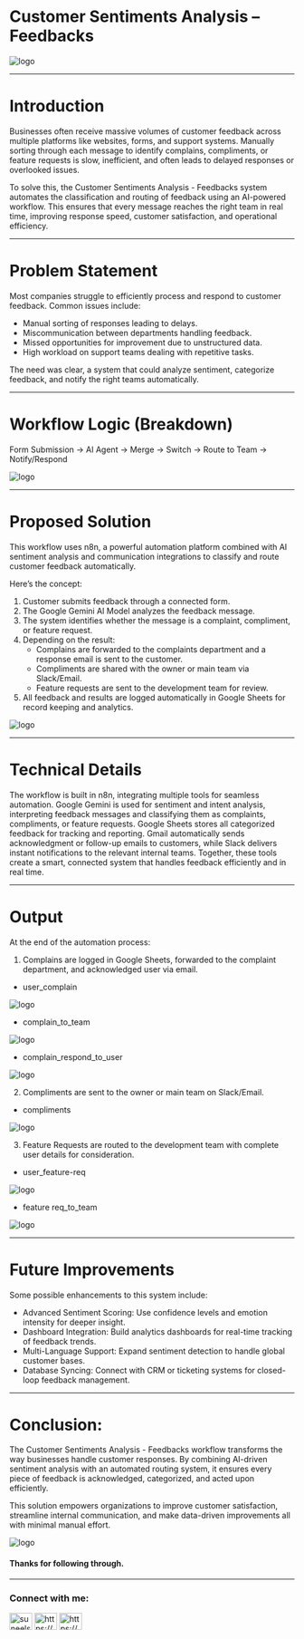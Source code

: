 # Customer Sentiments Analysis – Feedbacks

 ![logo](https://github.com/suneelshivanioffical/IntelligenceX-n8n/blob/main/Customer%20Sentiments%20Analysis/Customer%20Sentiments%20Analysis.png)
 
----------------------------------------------------------------------------------------------------------

# Introduction

Businesses often receive massive volumes of customer feedback across multiple platforms like websites, forms, and support systems. Manually sorting through each message to identify complains, compliments, or feature requests is slow, inefficient, and often leads to delayed responses or overlooked issues.

To solve this, the Customer Sentiments Analysis - Feedbacks system automates the classification and routing of feedback using an AI-powered workflow. This ensures that every message reaches the right team in real time, improving response speed, customer satisfaction, and operational efficiency.

----------------------------------------------------------------------------------------------------------

# Problem Statement

Most companies struggle to efficiently process and respond to customer feedback. Common issues include:

- Manual sorting of responses leading to delays.
- Miscommunication between departments handling feedback.
- Missed opportunities for improvement due to unstructured data.
- High workload on support teams dealing with repetitive tasks.

The need was clear, a system that could analyze sentiment, categorize feedback, and notify the right teams automatically.

---------------------------------------------------------------------------------------------------------------

# Workflow Logic (Breakdown)

Form Submission → AI Agent → Merge → Switch → Route to Team → Notify/Respond

![logo](https://github.com/suneelshivanioffical/IntelligenceX-n8n/blob/main/Customer%20Sentiments%20Analysis/Workflow%20Logic%20(Breakdown).png)

-----------------------------------------------------------------------------------------------------------

# Proposed Solution

This workflow uses n8n, a powerful automation platform combined with AI sentiment analysis and communication integrations to classify and route customer feedback automatically.

Here’s the concept:

1. Customer submits feedback through a connected form.
2. The Google Gemini AI Model analyzes the feedback message.
3. The system identifies whether the message is a complaint, compliment, or feature request.
4. Depending on the result:
    - Complains are forwarded to the complaints department and a response email is sent to the customer.
    - Compliments are shared with the owner or main team via Slack/Email.
    - Feature requests are sent to the development team for review.
6. All feedback and results are logged automatically in Google Sheets for record keeping and analytics.


![logo](https://github.com/suneelshivanioffical/IntelligenceX-n8n/blob/main/Customer%20Sentiments%20Analysis/agent_n8n.png)

---------------------------------------------------------------------------------------------------------------

# Technical Details

The workflow is built in n8n, integrating multiple tools for seamless automation. Google Gemini is used for sentiment and intent analysis, interpreting feedback messages and classifying them as complaints, compliments, or feature requests. Google Sheets stores all categorized feedback for tracking and reporting. Gmail automatically sends acknowledgment or follow-up emails to customers, while Slack delivers instant notifications to the relevant internal teams. Together, these tools create a smart, connected system that handles feedback efficiently and in real time.

---------------------------------------------------------------------------------------------------------------

# Output

At the end of the automation process:

1. Complains are logged in Google Sheets, forwarded to the complaint department, and acknowledged user via email.
   
- user_complain

![logo](https://github.com/suneelshivanioffical/IntelligenceX-n8n/blob/main/Customer%20Sentiments%20Analysis/user_complain.png)

- complain_to_team

![logo](https://github.com/suneelshivanioffical/IntelligenceX-n8n/blob/main/Customer%20Sentiments%20Analysis/complain_to_team.png)

- complain_respond_to_user

![logo](https://github.com/suneelshivanioffical/IntelligenceX-n8n/blob/main/Customer%20Sentiments%20Analysis/compalin_respond_to_user.png)

2. Compliments are sent to the owner or main team on Slack/Email.

- compliments
  
![logo](https://github.com/suneelshivanioffical/IntelligenceX-n8n/blob/main/Customer%20Sentiments%20Analysis/compliments.png)

3. Feature Requests are routed to the development team with complete user details for consideration.

- user_feature-req 
  
![logo](https://github.com/suneelshivanioffical/IntelligenceX-n8n/blob/main/Customer%20Sentiments%20Analysis/user_feature-req%20.png)

- feature req_to_team

![logo](https://github.com/suneelshivanioffical/IntelligenceX-n8n/blob/main/Customer%20Sentiments%20Analysis/feature%20req_to_team.png)

---------------------------------------------------------------------------------------------------------------

# Future Improvements

Some possible enhancements to this system include:

- Advanced Sentiment Scoring: Use confidence levels and emotion intensity for deeper insight.
- Dashboard Integration: Build analytics dashboards for real-time tracking of feedback trends.
- Multi-Language Support: Expand sentiment detection to handle global customer bases.
- Database Syncing: Connect with CRM or ticketing systems for closed-loop feedback management.

---------------------------------------------------------------------------------------------------------------

# Conclusion:

The Customer Sentiments Analysis - Feedbacks workflow transforms the way businesses handle customer responses. By combining AI-driven sentiment analysis with an automated routing system, it ensures every piece of feedback is acknowledged, categorized, and acted upon efficiently.

This solution empowers organizations to improve customer satisfaction, streamline internal communication, and make data-driven improvements all with minimal manual effort.

![logo](https://github.com/suneelshivanioffical/IntelligenceX-n8n/blob/main/Customer%20Sentiments%20Analysis/Thanks.jpg)


#### Thanks for following through.

------------------------------------------------------------------------------------------------------------------

<h3 align="left">Connect with me:</h3>
<p align="left">
<a href="https://twitter.com/suneelshivani" target="blank"><img align="center" src="https://raw.githubusercontent.com/rahuldkjain/github-profile-readme-generator/master/src/images/icons/Social/twitter.svg" alt="suneelshivani" height="30" width="40" /></a>
<a href="https://www.linkedin.com/in/suneelshivanioffical/" target="blank"><img align="center" src="https://raw.githubusercontent.com/rahuldkjain/github-profile-readme-generator/master/src/images/icons/Social/linked-in-alt.svg" alt="https://www.linkedin.com/in/suneelshivanioffical/" height="30" width="40" /></a>
<a href="https://www.kaggle.com/suneelshivanioffical" target="blank"><img align="center" src="https://raw.githubusercontent.com/rahuldkjain/github-profile-readme-generator/master/src/images/icons/Social/kaggle.svg" alt="https://www.kaggle.com/suneelshivanioffical" height="30" width="40" /></a>
